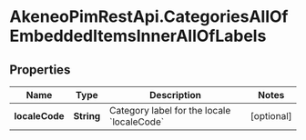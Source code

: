 # AkeneoPimRestApi.CategoriesAllOfEmbeddedItemsInnerAllOfLabels

## Properties

Name | Type | Description | Notes
------------ | ------------- | ------------- | -------------
**localeCode** | **String** | Category label for the locale &#x60;localeCode&#x60; | [optional] 


